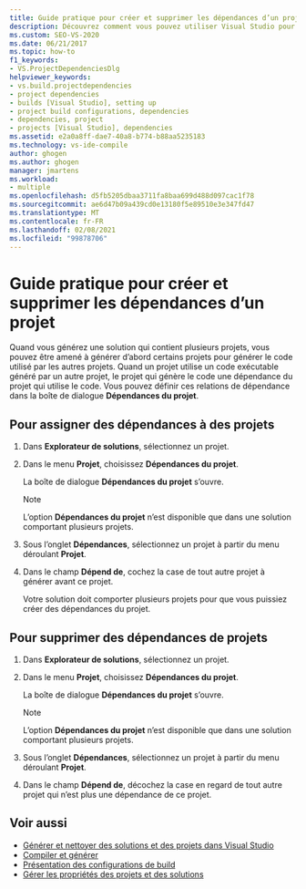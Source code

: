 ```yaml
---
title: Guide pratique pour créer et supprimer les dépendances d’un projet
description: Découvrez comment vous pouvez utiliser Visual Studio pour créer et supprimer la dépendance de votre projet sur le code d’autres projets.
ms.custom: SEO-VS-2020
ms.date: 06/21/2017
ms.topic: how-to
f1_keywords:
- VS.ProjectDependenciesDlg
helpviewer_keywords:
- vs.build.projectdependencies
- project dependencies
- builds [Visual Studio], setting up
- project build configurations, dependencies
- dependencies, project
- projects [Visual Studio], dependencies
ms.assetid: e2a0a8ff-dae7-40a8-b774-b88aa5235183
ms.technology: vs-ide-compile
author: ghogen
ms.author: ghogen
manager: jmartens
ms.workload:
- multiple
ms.openlocfilehash: d5fb5205dbaa3711fa8baa699d488d097cac1f78
ms.sourcegitcommit: ae6d47b09a439cd0e13180f5e89510e3e347fd47
ms.translationtype: MT
ms.contentlocale: fr-FR
ms.lasthandoff: 02/08/2021
ms.locfileid: "99878706"
---
```

# <a name="how-to-create-and-remove-project-dependencies"></a>Guide pratique pour créer et supprimer les dépendances d’un projet

Quand vous générez une solution qui contient plusieurs projets, vous pouvez être amené à générer d’abord certains projets pour générer le code utilisé par les autres projets. Quand un projet utilise un code exécutable généré par un autre projet, le projet qui génère le code une dépendance du projet qui utilise le code. Vous pouvez définir ces relations de dépendance dans la boîte de dialogue **Dépendances du projet**.

## <a name="to-assign-dependencies-to-projects"></a>Pour assigner des dépendances à des projets

1. Dans **Explorateur de solutions**, sélectionnez un projet.

2. Dans le menu **Projet**, choisissez **Dépendances du projet**.

    La boîte de dialogue **Dépendances du projet** s’ouvre.

   > [!NOTE]
   > L’option **Dépendances du projet** n’est disponible que dans une solution comportant plusieurs projets.

3. Sous l’onglet **Dépendances**, sélectionnez un projet à partir du menu déroulant **Projet**.

4. Dans le champ **Dépend de**, cochez la case de tout autre projet à générer avant ce projet.

   Votre solution doit comporter plusieurs projets pour que vous puissiez créer des dépendances du projet.

## <a name="to-remove-dependencies-from-projects"></a>Pour supprimer des dépendances de projets

1. Dans **Explorateur de solutions**, sélectionnez un projet.

2. Dans le menu **Projet**, choisissez **Dépendances du projet**.

     La boîte de dialogue **Dépendances du projet** s’ouvre.

    > [!NOTE]
    > L’option **Dépendances du projet** n’est disponible que dans une solution comportant plusieurs projets.

3. Sous l’onglet **Dépendances**, sélectionnez un projet à partir du menu déroulant **Projet**.

4. Dans le champ **Dépend de**, décochez la case en regard de tout autre projet qui n’est plus une dépendance de ce projet.

## <a name="see-also"></a>Voir aussi

- [Générer et nettoyer des solutions et des projets dans Visual Studio](../ide/building-and-cleaning-projects-and-solutions-in-visual-studio.md)
- [Compiler et générer](../ide/compiling-and-building-in-visual-studio.md)
- [Présentation des configurations de build](../ide/understanding-build-configurations.md)
- [Gérer les propriétés des projets et des solutions](managing-project-and-solution-properties.md)
